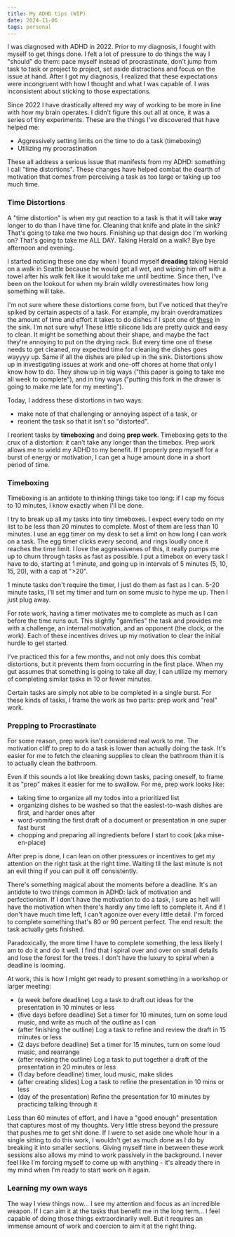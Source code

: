 ```yaml
---
title: My ADHD tips (WIP)
date: 2024-11-06
tags: personal
---
```


I was diagnosed with ADHD in 2022. Prior to my diagnosis, I fought with myself to get things done.
I felt a lot of pressure to do things the way I "should" do them: pace myself instead of procrastinate,
don't jump from task to task or project to project, set aside distractions and focus on the
issue at hand. After I got my diagnosis, I realized that these expectations were incongruent
with how I thought and what I was capable of. I was inconsistent about sticking to those
expectations.

Since 2022 I have drastically altered my way of working to be more in line with how my
brain operates. I didn't figure this out all at once, it was a series of tiny experiments. These are the things I've discovered that have helped me:

* Aggressively setting limits on the time to do a task (timeboxing)
* Utilizing my procrastination

These all address a serious issue that manifests from my ADHD: something I call "time distortions". These changes have helped combat the dearth of motivation that comes from perceiving a task as too large or taking up too much time.

### Time Distortions
A "time distortion" is when my gut reaction to a task is that it will take **way** longer to do than I have time for.
Cleaning that knife and plate in the sink? That's going to take me two hours.
Finishing up that design doc I'm working on? That's going to take me ALL DAY.
Taking Herald on a walk? Bye bye afternoon and evening.

I started noticing these one day when I found myself **dreading** taking Herald
on a walk in Seattle because he would get all wet,
and wiping him off with a towel after his walk felt like it would take me until bedtime.
Since then, I've been on the lookout for when my brain wildly overestimates how long something will take.

I'm not sure where these distortions come from, but I've noticed that they're spiked by certain aspects of a task. For example, my brain overdramatizes the amount of time and effort it takes to do dishes if I spot one of
[these](https://www.ikea.com/us/en/p/oevermaett-food-cover-set-of-3-silicone-multicolor-80417311/) in the sink.
I'm not sure why! These little silicone lids are pretty quick
and easy to clean. It might be something about their shape, and maybe the fact they're annoying to put on the drying rack. But every time one of these needs to get cleaned,
my expected time for cleaning the dishes goes wayyyy up. Same if all the dishes are piled up in the sink.
Distortions show up in investigating issues at work and one-off chores at home that only I know how to do. They show up in big ways ("this paper is going to take me all week to complete"), and in tiny ways ("putting this fork in the drawer is going to make me late for my meeting").

Today, I address these distortions in two ways:

* make note of that challenging or annoying aspect of a task, or
* reorient the task so that it isn't so "distorted".

I reorient tasks by **timeboxing** and doing **prep work**. Timeboxing gets to the crux of a
distortion: it can't take any longer than the timebox. Prep work allows me to wield my ADHD
to my benefit. If I properly prep myself for a burst of energy or motivation, I can get a huge
amount done in a short period of time.

### Timeboxing
Timeboxing is an antidote to thinking things take too long: if I cap my focus to 10 minutes, I know exactly when I'll be done.

I try to break up all my tasks into tiny timeboxes. I expect every todo on my list to be less than 20 minutes to complete. Most of them are less than 10 minutes. I use an egg timer on my desk to set a limit on how long I can work on a task. The egg timer clicks every second, and rings loudly
once it reaches the time limit. I love the aggressivenes of this, it really pumps me up to churn through tasks as fast as possible. I put a timebox on every task I have to do, starting at 1 minute, and going up in intervals of 5 minutes (5, 10, 15, 20), with a cap at ">20".

1 minute tasks don't require the timer, I just do them as fast as I can. 5-20 minute tasks, I'll set my timer and turn on some music to hype me up. Then I just plug away.

For rote work, having a timer motivates me to complete as much as I can before the time runs out. This slightly "gamifies" the task and provides me with a challenge, an internal motivation, and an opponent (the clock, or the work).
Each of these incentives drives up my motivation to clear the initial hurdle to get started.

I've practiced this for a few months, and not only does this combat distortions, but it prevents them from occurring in the first place. When my gut assumes that something is going to take all day, I can utilize my memory of completing similar tasks in 10 or fewer minutes.

Certain tasks are simply not able to be completed in a single burst. For these kinds of tasks,
I frame the work as two parts: prep work and "real" work.

### Prepping to Procrastinate
For some reason, prep work isn't considered real work to me. The motivation cliff to prep to do a task is lower than actually doing the task. It's easier for me to fetch the cleaning supplies
to clean the bathroom than it is to actually clean the bathroom.

Even if this sounds a lot like breaking down tasks, pacing oneself, to frame it as "prep" makes
it easier for me to swallow. For me, prep work looks like:

* taking time to organize all my todos into a prioritized list
* organizing dishes to be washed so that the easiest-to-wash dishes are first, and harder ones after
* word-vomiting the first draft of a document or presentation in one super fast burst
* chopping and preparing all ingredients before I start to cook (aka mise-en-place)

After prep is done, I can lean on other pressures or incentives to get my attention on the right task at the right time. Waiting til the last minute is not an evil thing if you can pull it off consistently.

There's something magical about the moments before a deadline. It's an antidote to two things common in ADHD: lack of motivation and perfectionism. If I don't have the motivation to do
a task, I sure as hell will have the motivation when there's hardly any time left to complete it.
And if I don't have much time left, I can't agonize over every little detail. I'm forced to
complete something that's 80 or 90 percent perfect. The end result: the task actually gets finished.

Paradoxically, the more time I have to complete something, the less likely I am to do it and do it well.
I find that I spiral over and over on small details and lose the forest for the trees. I don't have the luxury to spiral when a deadline is looming.

At work, this is how I might get ready to present something in a workshop or larger meeting:

* (a week before deadline) Log a task to draft out ideas for the presentation in 10 minutes or less
* (five days before deadline) Set a timer for 10 minutes, turn on some loud music, and write as much of the outline as I can
* (after finishing the outline) Log a task to refine and review the draft in 15 minutes or less
* (2 days before deadline) Set a timer for 15 minutes, turn on some loud music, and rearrange
* (after revising the outline) Log a task to put together a draft of the presentation in 20 minutes or less
* (1 day before deadline) timer, loud music, make slides
* (after creating slides) Log a task to refine the presentation in 10 mins or less
* (day of the presentation) Refine the presentation for 10 minutes by practicing talking through it

Less than 60 minutes of effort, and I have a "good enough" presentation that captures most of my thoughts. Very little stress beyond the pressure that pushes me to get shit done. If I were to set aside one whole hour in a single sitting to do this work, I wouldn't get as much done as I do
by breaking it into smaller sections. Giving myself time in between these work sessions also allows my mind to work passively in the background. I never feel like I'm forcing myself to come up with anything - it's already there in my mind when I'm ready to start work on it again.

### Learning my own ways

The way I view things now... I see my attention and focus as an incredible weapon. If I can aim it at the tasks that benefit me in the long term... I feel
capable of doing those things extraordinarily well. But it requires an immense amount of work and coercion to aim it at the right thing.